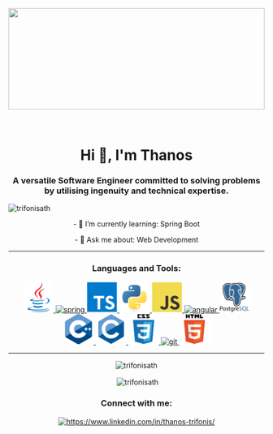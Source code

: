 <p align="center">
  <img width="100%" height="200rem" src="https://media.giphy.com/media/AOSwwqVjNZlDO/giphy.gif">
</p>
<br>
<h1 align="center">Hi 👋,  I'm Thanos</h1>
<h3 align="center">A versatile Software Engineer committed to solving problems<br>by utilising ingenuity and technical expertise.</h3>
<p align="left"> <img src="https://komarev.com/ghpvc/?username=trifonisath&label=Profile%20views&color=0e75b6&style=flat" alt="trifonisath" /> </p>
<p align="center">
- 🌱 I’m currently learning: Spring Boot
</p>
<p align="center">
- 💬 Ask me about: Web Development
</p>


<hr></hr>

<h3 align="center">Languages and Tools:</h3>
<p padding-bottom="200px" align="center"> <a href="https://www.java.com" target="_blank" rel="noreferrer"> <img src="https://raw.githubusercontent.com/devicons/devicon/master/icons/java/java-original.svg" alt="java" width="60" height="60"/> </a>
   <a href="https://spring.io/" target="_blank" rel="noreferrer"> <img src="https://www.vectorlogo.zone/logos/springio/springio-icon.svg" alt="spring" width="60" height="60"/>
  </a> <a href="https://www.typescriptlang.org/" target="_blank" rel="noreferrer"> <img src="https://raw.githubusercontent.com/devicons/devicon/master/icons/typescript/typescript-original.svg" alt="typescript" width="60" height="60"/> </a> 
   <a href="https://www.python.org" target="_blank" rel="noreferrer"> <img src="https://raw.githubusercontent.com/devicons/devicon/master/icons/python/python-original.svg" alt="python" width="60" height="60"/> </a> 
 <a href="https://developer.mozilla.org/en-US/docs/Web/JavaScript" target="_blank" rel="noreferrer"> <img src="https://raw.githubusercontent.com/devicons/devicon/master/icons/javascript/javascript-original.svg" alt="javascript" width="60" height="60"/> </a>
 <a href="https://angular.io"> <img src="https://angular.io/assets/images/logos/angular/angular.svg" alt="angular" width="60" height="60"/> </a>
 <a href="https://www.postgresql.org"> <img src="https://raw.githubusercontent.com/devicons/devicon/master/icons/postgresql/postgresql-original-wordmark.svg" alt="postgresql" width="60" height="60"/> </a>
  <br>
  <a href="https://www.w3schools.com/cpp/" target="_blank" rel="noreferrer"> <img src="https://raw.githubusercontent.com/devicons/devicon/master/icons/cplusplus/cplusplus-original.svg" alt="cplusplus" width="60" height="60"/> </a> 
<a href="https://www.w3schools.com/c"> <img src="https://raw.githubusercontent.com/devicons/devicon/master/icons/c/c-original.svg" alt="c" width="60" height="60"/> </a>
<a href="https://www.w3schools.com/css/" target="_blank" rel="noreferrer"> <img src="https://raw.githubusercontent.com/devicons/devicon/master/icons/css3/css3-original-wordmark.svg" alt="css3" width="60" height="60"/> </a> <a href="https://git-scm.com/" target="_blank" rel="noreferrer"> <img src="https://www.vectorlogo.zone/logos/git-scm/git-scm-icon.svg" alt="git" width="60" height="60"/> </a> <a href="https://www.w3.org/html/" target="_blank" rel="noreferrer"> <img src="https://raw.githubusercontent.com/devicons/devicon/master/icons/html5/html5-original-wordmark.svg" alt="html5" width="60" height="60"/> </a></p>

<hr></hr>

<p align="center"><img align="center" src="https://github-readme-stats.vercel.app/api/top-langs?username=trifonisath&show_icons=true&locale=en&layout=compact" alt="trifonisath" /></p>

<p align="center">&nbsp;<img align="center" src="https://github-readme-stats.vercel.app/api?username=trifonisath&show_icons=true&locale=en" alt="trifonisath" /></p>


<h3 align="center">Connect with me:</h3>
<p align="center">
<a href="https://linkedin.com/in/https://www.linkedin.com/in/thanos-trifonis/" target="blank"><img align="center" src="https://raw.githubusercontent.com/rahuldkjain/github-profile-readme-generator/master/src/images/icons/Social/linked-in-alt.svg" alt="https://www.linkedin.com/in/thanos-trifonis/" height="30" width="60" /></a>
</p>

